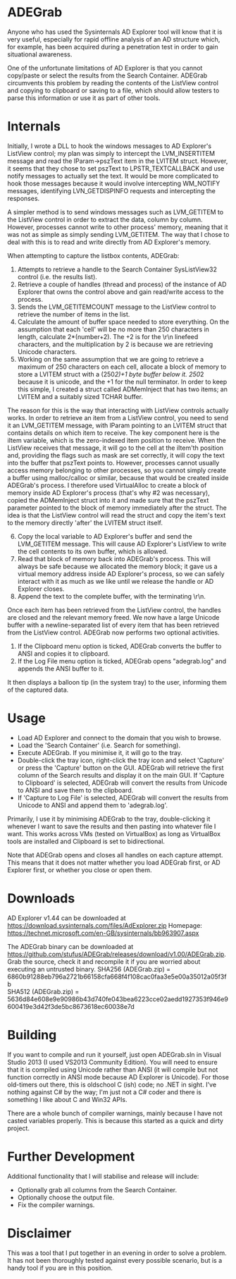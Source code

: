 # ADEGrab
Anyone who has used the Sysinternals AD Explorer tool will know that it is very useful, especially for rapid offline analysis of an AD structure which, for example, has been acquired during a penetration test in order to gain situational awareness.

One of the unfortunate limitations of AD Explorer is that you cannot copy/paste or select the results from the Search Container. ADEGrab circumvents this problem by reading the contents of the ListView control and copying to clipboard or saving to a file, which should allow testers to parse this information or use it as part of other tools.

# Internals
Initially, I wrote a DLL to hook the windows messages to AD Explorer's ListView control; my plan was simply to intercept the LVM_INSERTITEM message and read the lParam->pszText item in the LVITEM struct. However, it seems that they chose to set pszText to LPSTR_TEXTCALLBACK and use notify messages to actually set the text. It would be more complicated to hook those messages because it would involve intercepting WM_NOTIFY messages, identifying LVN_GETDISPINFO requests and intercepting the responses. 

A simpler method is to send windows messages such as LVM_GETITEM to the ListView control in order to extract the data, column by column. However, processes cannot write to other process' memory, meaning that it was not as simple as simply sending LVM_GETITEM. The way that I chose to deal with this is to read and write directly from AD Explorer's memory.

When attempting to capture the listbox contents, ADEGrab:

1. Attempts to retrieve a handle to the Search Container SysListView32 control (i.e. the results list).
2. Retrieve a couple of handles (thread and process) of the instance of AD Explorer that owns the control above and gain read/write access to the process.
3. Sends the LVM_GETITEMCOUNT message to the ListView control to retrieve the number of items in the list.
4. Calculate the amount of buffer space needed to store everything. On the assumption that each 'cell' will be no more than 250 characters in length, calculate 2*(number+2). The +2 is for the \r\n linefeed characters, and the multiplication by 2 is because we are retrieving Unicode characters.
5. Working on the same assumption that we are going to retrieve a maximum of 250 characters on each cell, allocate a block of memory to store a LVITEM struct with a (250*2)+1 byte buffer below it. 250*2 because it is unicode, and the +1 for the null terminator. In order to keep this simple, I created a struct called ADMemInject that has two items; an LVITEM and a suitably sized TCHAR buffer.
 
 The reason for this is the way that interacting with ListView controls actually works. In order to retrieve an item from a ListView control, you need to send it an LVM_GETITEM message, with lParam pointing to an LVITEM struct that contains details on which item to receive. The key component here is the iItem variable, which is the zero-indexed item position to receive. When the ListView receives that message, it will go to the cell at the iItem'th position and, providing the flags such as mask are set correctly, it will copy the text into the buffer that pszText points to. 
 However, processes cannot usually access memory belonging to other processes, so you cannot simply create a buffer using malloc/calloc or similar, because that would be created inside ADEGrab's process. I therefore used VirtualAlloc to create a block of memory inside AD Explorer's process (that's why #2 was necessary), copied the ADMemInject struct into it and made sure that the pszText parameter pointed to the block of memory immediately after the struct. The idea is that the ListView control will read the struct and copy the item's text to the memory directly 'after' the LVITEM struct itself. 

6. Copy the local variable to AD Explorer's buffer and send the LVM_GETITEM message. This will cause AD Explorer's ListView to write the cell contents to its own buffer, which is allowed. 
7. Read that block of memory back into ADEGrab's process. This will always be safe because we allocated the memory block; it gave us a virtual memory address inside AD Explorer's process, so we can safely interact with it as much as we like until we release the handle or AD Explorer closes.
8. Append the text to the complete buffer, with the terminating \r\n.

Once each item has been retrieved from the ListView control, the handles are closed and the relevant memory freed. We now have a large Unicode buffer with a newline-separated list of every item that has been retrieved from the ListView control. ADEGrab now performs two optional activities.

1. If the Clipboard menu option is ticked, ADEGrab converts the buffer to ANSI and copies it to clipboard.
2. If the Log File menu option is ticked, ADEGrab opens "adegrab.log" and appends the ANSI buffer to it.

It then displays a balloon tip (in the system tray) to the user, informing them of the captured data.

# Usage
- Load AD Explorer and connect to the domain that you wish to browse.
- Load the 'Search Container' (i.e. Search for something).
- Execute ADEGrab. If you minimise it, it will go to the tray.
- Double-click the tray icon, right-click the tray icon and select 'Capture' or press the 'Capture' button on the GUI. ADEGrab will retrieve the first column of the Search results and display it on the main GUI. If 'Capture to Clipboard' is selected, ADEGrab will convert the results from Unicode to ANSI and save them to the clipboard.
- If 'Capture to Log File' is selected, ADEGrab will convert the results from Unicode to ANSI and append them to 'adegrab.log'.

Primarily, I use it by minimising ADEGrab to the tray, double-clicking it whenever I want to save the results and then pasting into whatever file I want. This works across VMs (tested on VirtualBox) as long as VirtualBox tools are installed and Clipboard is set to bidirectional.

Note that ADEGrab opens and closes all handles on each capture attempt. This means that it does not matter whether you load ADEGrab first, or AD Explorer first, or whether you close or open them.

# Downloads

AD Explorer v1.44 can be downloaded at https://download.sysinternals.com/files/AdExplorer.zip
Homepage: https://technet.microsoft.com/en-GB/sysinternals/bb963907.aspx
 
The ADEGrab binary can be downloaded at https://github.com/stufus/ADEGrab/releases/download/v1.00/ADEGrab.zip. Grab the source, check it and recompile it if you are worried about executing an untrusted binary.
SHA256 (ADEGrab.zip) = 6860b91288eb796a2721b66158cfa668f4f108cac0faa3e5e00a35012a05f3fb                
SHA512 (ADEGrab.zip) = 5636d84e608e9e90986b43d740fe043bea6223cce02aedd1927353f946e9600419e3d42f3de5bc8673618ec60038e7d

# Building

If you want to compile and run it yourself, just open ADEGrab.sln in Visual Studio 2013 (I used VS2013 Community Edition). You will need to ensure that it is compiled using Unicode rather than ANSI (it will compile but not function correctly in ANSI mode because AD Explorer is Unicode). For those old-timers out there, this is oldschool C (ish) code; no .NET in sight. I've nothing against C# by the way; I'm just not a C# coder and there is something I like about C and Win32 APIs.

There are a whole bunch of compiler warnings, mainly because I have not casted variables properly. This is because this started as a quick and dirty project.

# Further Development

Additional functionality that I will stabilise and release will include:
- Optionally grab all columns from the Search Container.
- Optionally choose the output file.
- Fix the compiler warnings.

# Disclaimer

This was a tool that I put together in an evening in order to solve a problem. It has not been thoroughly tested against every possible scenario, but is a handy tool if you are in this position. 
